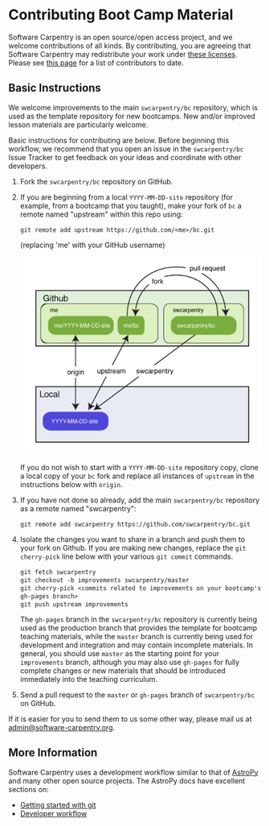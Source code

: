 Contributing Boot Camp Material
===============================

Software Carpentry is an open source/open access project, and we
welcome contributions of all kinds.  By contributing, you are agreeing
that Software Carpentry may redistribute your work under
[these licenses][licenses].  Please see [this page][creators] for
a list of contributors to date.

Basic Instructions
------------------

We welcome improvements to the main `swcarpentry/bc` repository, which is used
as the template repository for new bootcamps. New and/or improved lesson
materials are particularly welcome.

Basic instructions for contributing are below. Before beginning this workflow,
we recommend that you open an issue in the `swcarpentry/bc` Issue Tracker to
get feedback on your ideas and coordinate with other developers.

1.  Fork the `swcarpentry/bc` repository on GitHub.

2.  If you are beginning from a local `YYYY-MM-DD-site` repository
    (for example, from a bootcamp that you taught), make your fork of
    `bc` a remote named "upstream" within this repo using:

        git remote add upstream https://github.com/<me>/bc.git

    (replacing 'me' with your GitHub username)

    ![Alt text](img/readme/step3.png)

    If you do not wish to start with a `YYYY-MM-DD-site` repository
    copy, clone a local copy of your `bc` fork and replace all
    instances of `upstream` in the instructions below with `origin`.

3.  If you have not done so already, add the main `swcarpentry/bc` repository
    as a remote named "swcarpentry":

        git remote add swcarpentry https://github.com/swcarpentry/bc.git

4.  Isolate the changes you want to share in a branch and push them to your
    fork on Github. If you are making new changes, replace the `git
    cherry-pick` line below with your various `git commit` commands.

        git fetch swcarpentry
        git checkout -b improvements swcarpentry/master
        git cherry-pick <commits related to improvements on your bootcamp's gh-pages branch>
        git push upstream improvements

    The `gh-pages` branch in the `swcarpentry/bc` repository is currently being
    used as the production branch that provides the template for bootcamp
    teaching materials, while the `master` branch is currently being used for
    development and integration and may contain incomplete materials. In
    general, you should use `master` as the starting point for your
    `improvements` branch, although you may also use `gh-pages` for fully
    complete changes or new materials that should be introduced immediately
    into the teaching curriculum.

5.  Send a pull request to the `master` or `gh-pages` branch of
    `swcarpentry/bc` on GitHub.

If it is easier for you to send them to us some other way, please mail us at
admin@software-carpentry.org.

More Information
----------------

Software Carpentry uses a development workflow similar to that of
[AstroPy][] and many other open source projects. The AstroPy docs have
excellent sections on:

* [Getting started with git][astropy-git]
* [Developer workflow][astropy-workflow]

[AstroPy]: http://astropy.org
[astropy-git]: http://astropy.readthedocs.org/en/latest/development/workflow/index.html#getting-started-with-git
[astropy-workflow]: http://astropy.readthedocs.org/en/latest/development/workflow/development_workflow.html
[creators]: http://software-carpentry.org/badges/creator.html
[licenses]: http://software-carpentry.org/license.html

